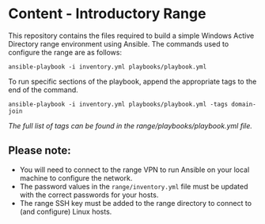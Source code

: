 # Content  - Introductory Range

This repository contains the files required to build a simple Windows Active Directory range environment using Ansible. The commands used to configure the range are as follows:

```
ansible-playbook -i inventory.yml playbooks/playbook.yml
```

To run specific sections of the playbook, append the appropriate tags to the end of the command.

```
ansible-playbook -i inventory.yml playbooks/playbook.yml -tags domain-join
```

*The full list of tags can be found in the range/playbooks/playbook.yml file.*

## Please note:

* You will need to connect to the range VPN to run Ansible on your local machine to configure the network.
* The password values in the `range/inventory.yml` file must be updated with the correct passwords for your hosts.
* The range SSH key must be added to the range directory to connect to (and configure) Linux hosts.

